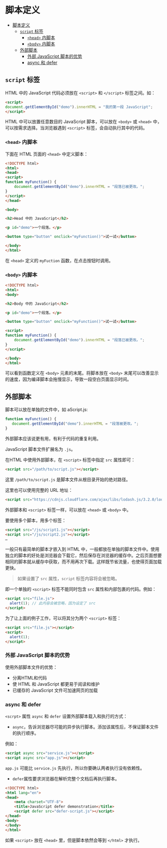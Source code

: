 # 脚本定义

- [脚本定义](#%e8%84%9a%e6%9c%ac%e5%ae%9a%e4%b9%89)
  - [`script` 标签](#script-%e6%a0%87%e7%ad%be)
    - [`<head>` 内脚本](#head-%e5%86%85%e8%84%9a%e6%9c%ac)
    - [`<body>` 内脚本](#body-%e5%86%85%e8%84%9a%e6%9c%ac)
  - [外部脚本](#%e5%a4%96%e9%83%a8%e8%84%9a%e6%9c%ac)
    - [外部 JavaScript 脚本的优势](#%e5%a4%96%e9%83%a8-javascript-%e8%84%9a%e6%9c%ac%e7%9a%84%e4%bc%98%e5%8a%bf)
    - [async 和 defer](#async-%e5%92%8c-defer)

## `script` 标签

HTML 中的 JavaScript 代码必须放在 `<script>` 和 `</script>` 标签之间。如：

```html
<script>
document.getElementById("demo").innerHTML = "我的第一段 JavaScript";
</script>
```

HTML 中可以放置任意数目的 JavaScript 脚本，可以放在 `<body>` 或 `<head>` 中，可以按需求选择。当浏览器遇到 `<script>` 标签，会自动执行其中的代码。

### `<head>` 内脚本

下面在 HTML 页面的 `<head>` 中定义脚本：

```html
<!DOCTYPE html>
<html>
<head>
<script>
function myFunction() {
    document.getElementById("demo").innerHTML = "段落已被更改。";
}
</script>
</head>

<body>

<h2>Head 中的 JavaScript</h2>

<p id="demo">一个段落。</p>

<button type="button" onclick="myFunction()">试一试</button>

</body>
</html>
```

在 `<head>` 定义的 `myFuction` 函数，在点击按钮时调用。

### `<body>` 内脚本

```html
<!DOCTYPE html>
<html>
<body>

<h2>Body 中的 JavaScript</h2>

<p id="demo">一个段落。</p>

<button type="button" onclick="myFunction()">试一试</button>

<script>
function myFunction() {
    document.getElementById("demo").innerHTML = "段落已被更改。";
}
</script>

</body>
</html>
```

可以看到函数定义在 `<body>` 元素的末尾。将脚本放在  `<body>` 末尾可以改善显示的速度，因为编译脚本会拖慢显示，导致一段空白页面显示时间。

## 外部脚本

脚本可以放在单独的文件中，如 aScript.js:

```js
function myFunction() {
   document.getElementById("demo").innerHTML = "段落被更改。";
}
```

外部脚本应该说更有用，有利于代码的重复利用。

JavaScript 脚本文件扩展名为 `.js`。

在HTML 中使用外部脚本，在 `<script>` 标签中指定 `src` 属性即可：

```html
<script src="/path/to/script.js"></script>
```

这里 `/path/to/script.js` 是脚本文件从根目录开始的绝对路径。

这里也可以使用完整的 URL 地址：

```html
<script src="https://cdnjs.cloudflare.com/ajax/libs/lodash.js/3.2.0/lodash.js"></script>
```

外部脚本和 `<script>` 标签一样，可以放在 `<head>` 或 `<body>` 中。

要使用多个脚本，用多个标签：

```html
<script src="/js/script1.js"></script>
<script src="/js/script2.js"></script>
…
```

一般只有最简单的脚本才嵌入到 HTML 中，一般都放在单独的脚本文件中。使用独立的脚本的好处是浏览器会下载它，然后保存在浏览器的缓存中。之后页面想要相同的脚本就从缓存中获取，而不用再次下载。这样既节省流量，也使得页面加载更快。

> 如果设置了 `src` 属性，`script` 标签内容将会被忽略。

即一个单独的 `<script>` 标签不能同时包含 `src` 属性和内部包裹的代码。例如：

```html
<script src="file.js">
  alert(1); // 此内容会被忽略，因为设定了 src
</script>
```

为了让上面的例子工作，可以将其分为两个 `<script>` 标签：

```html
<script src="file.js"></script>
<script>
  alert(1);
</script>
```

### 外部 JavaScript 脚本的优势

使用外部脚本文件的优势：

- 分离HTML和代码
- 使 HTML 和 JavaScript 都更易于阅读和维护
- 已缓存的 JavaScript 文件可加速网页的加载

### async 和 defer

`<scrpt>` 属性 `async` 和 `defer` 设置外部脚本载入和执行的方式：

- `async`，告诉浏览器尽可能的异步执行脚本。添加该属性后，不保证脚本文件的执行顺序。

例如：

```html
<script async src="service.js"></script>
<script async src="app.js"></script>
```

`app.js` 可能比 `service.js` 先执行，所以你要确认两者执行没有依赖性。

- `defer`属性要求浏览器在解析完整个文档后再执行脚本。

```html
<!DOCTYPE html>
<html lang="en">
<head>
    <meta charset="UTF-8">
    <title>JavaScript defer demonstration</title>
    <script defer src="defer-script.js"></script>
</head>
<body>
</body>
</html>
```

如果 `<script>` 放在 `<head>` 里，但是脚本依然会等到 `</html>` 才执行。
